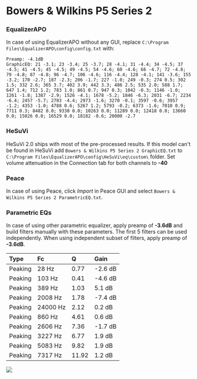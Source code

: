 # Bowers & Wilkins P5 Series 2

### EqualizerAPO
In case of using EqualizerAPO without any GUI, replace `C:\Program Files\EqualizerAPO\config\config.txt`
with:
```
Preamp: -4.1dB
GraphicEQ: 21 -3.1; 23 -3.4; 25 -3.7; 28 -4.1; 31 -4.4; 34 -4.5; 37 -4.5; 41 -4.5; 45 -4.5; 49 -4.5; 54 -4.6; 60 -4.6; 66 -4.7; 72 -4.8; 79 -4.8; 87 -4.8; 96 -4.7; 106 -4.6; 116 -4.4; 128 -4.1; 141 -3.6; 155 -3.2; 170 -2.7; 187 -2.3; 206 -1.7; 227 -1.0; 249 -0.3; 274 0.5; 302 1.5; 332 2.6; 365 3.7; 402 3.9; 442 3.3; 486 2.5; 535 2.0; 588 1.7; 647 1.4; 712 1.2; 783 1.0; 861 0.7; 947 0.3; 1042 -0.3; 1146 -1.0; 1261 -1.8; 1387 -2.9; 1526 -4.1; 1678 -5.2; 1846 -6.3; 2031 -6.7; 2234 -6.4; 2457 -5.7; 2703 -4.4; 2973 -1.6; 3270 -0.1; 3597 -0.6; 3957 -1.2; 4353 -1.0; 4788 0.6; 5267 1.2; 5793 -0.2; 6373 -1.6; 7010 0.9; 7711 0.3; 8482 0.0; 9330 0.0; 10263 0.0; 11289 0.0; 12418 0.0; 13660 0.0; 15026 0.0; 16529 0.0; 18182 -0.6; 20000 -2.7
```

### HeSuVi
HeSuVi 2.0 ships with most of the pre-processed results. If this model can't be found in HeSuVi add
`Bowers & Wilkins P5 Series 2 GraphicEQ.txt` to `C:\Program Files\EqualizerAPO\config\HeSuVi\eq\custom\` folder.
Set volume attenuation in the Connection tab for both channels to **-40**

### Peace
In case of using Peace, click *Import* in Peace GUI and select `Bowers & Wilkins P5 Series 2 ParametricEQ.txt`.

### Parametric EQs
In case of using other parametric equalizer, apply preamp of **-3.6dB** and build filters manually
with these parameters. The first 5 filters can be used independently.
When using independent subset of filters, apply preamp of **-3.6dB**.

| Type    | Fc       |     Q | Gain    |
|:--------|:---------|:------|:--------|
| Peaking | 28 Hz    |  0.77 | -2.6 dB |
| Peaking | 103 Hz   |  0.41 | -4.6 dB |
| Peaking | 389 Hz   |  1.03 | 5.1 dB  |
| Peaking | 2008 Hz  |  1.78 | -7.4 dB |
| Peaking | 24000 Hz |  2.12 | 0.2 dB  |
| Peaking | 860 Hz   |  4.61 | 0.6 dB  |
| Peaking | 2606 Hz  |  7.36 | -1.7 dB |
| Peaking | 3227 Hz  |  6.77 | 1.9 dB  |
| Peaking | 5083 Hz  |  9.82 | 1.9 dB  |
| Peaking | 7317 Hz  | 11.92 | 1.2 dB  |

![](https://raw.githubusercontent.com/jaakkopasanen/AutoEq/master/results/rtings/avg/Bowers%20&%20Wilkins%20P5%20Series%202/Bowers%20&%20Wilkins%20P5%20Series%202.png)